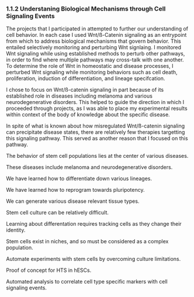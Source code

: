 ### 1.1.2 Understaning Biological Mechanisms through Cell Signaling Events

The projects that I participated in attempted to further our understanding of  cell behavior. In each case I used Wnt/ß-Catenin signaling as an entrypoint from which to address biological mechanisms that govern behavior. This entailed selectively monitoring and perturbing Wnt signlaing. I monitored Wnt signaling while using established methods to perturb other pathways, in order to find where multiple pathways may cross-talk with one another. To determine the role of Wnt in homeostatic and disease processes, I perturbed Wnt signaling while monitoring behaviors such as cell death, proliferation, induction of differentiation, and lineage specifcation.

I chose to focus on Wnt/ß-catenin signaling in part because of its established role in diseases including melanoma and various neurodegenerative disorders. This helped to guide the direction in which I proceeded through projects, as I was able to place my experimental results within context of the body of knowledge about the specific disease.

In spite of what is known about how misregulated Wnt/ß-catenin signaling can precipitate disease states, there are relatively few therapies targetting this signaling pathway. This served as another reason that I focused on this pathway. 




<!--    Why is OBJECTIVE worth focusing on -->
The behavior of stem cell populations lies at the center of various diseases.

These diseases include melanoma and neurodegenerative disorders.

<!-- Where is the field at in terms of accomplishing OBJECTIVE -->
We have learned how to differentiate down various lineages.

We have learned how to reprogram towards pluripotency.

We can generate various disease relevant tissue types.

<!-- What unique hurdles does OBJECTIVE present -->
Stem cell culture can be relatively difficult.

Learning about differentation requires tracking cells as they change their identity.

Stem cells exist in niches, and so must be considered as a complex population.

<!-- How does my approach attempt to address hurdles -->
Automate experiments with stem cells by overcoming culture limitations.

<!-- What is my unique contribution to the field in attempting to accomplish OBJECTIVE -->
Proof of concept for HTS in hESCs.

Automated analysis to correlate cell type specific markers with cell signaling events.




